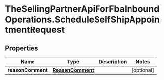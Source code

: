 # TheSellingPartnerApiForFbaInboundOperations.ScheduleSelfShipAppointmentRequest

## Properties

Name | Type | Description | Notes
------------ | ------------- | ------------- | -------------
**reasonComment** | [**ReasonComment**](ReasonComment.md) |  | [optional] 


